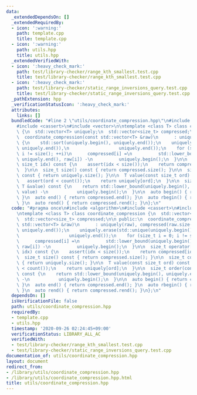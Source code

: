 ```yaml
---
data:
  _extendedDependsOn: []
  _extendedRequiredBy:
  - icon: ':warning:'
    path: template.cpp
    title: template.cpp
  - icon: ':warning:'
    path: utils.hpp
    title: utils.hpp
  _extendedVerifiedWith:
  - icon: ':heavy_check_mark:'
    path: test/library-checker/range_kth_smallest.test.cpp
    title: test/library-checker/range_kth_smallest.test.cpp
  - icon: ':heavy_check_mark:'
    path: test/library-checker/static_range_inversions_query.test.cpp
    title: test/library-checker/static_range_inversions_query.test.cpp
  _pathExtension: hpp
  _verificationStatusIcon: ':heavy_check_mark:'
  attributes:
    links: []
  bundledCode: "#line 2 \"utils/coordinate_compression.hpp\"\n#include <algorithm>\n\
    #include <cassert>\n#include <vector>\n\ntemplate <class T> class coordinate_compression\
    \ {\n  std::vector<T> uniquely;\n  std::vector<size_t> compressed;\n\n public:\n\
    \  coordinate_compression(const std::vector<T> &raw)\n      : uniquely(raw), compressed(raw.size())\
    \ {\n    std::sort(uniquely.begin(), uniquely.end());\n    uniquely.erase(std::unique(uniquely.begin(),\
    \ uniquely.end()),\n                   uniquely.end());\n    for (size_t i = 0;\
    \ i != size(); ++i)\n      compressed[i] =\n          std::lower_bound(uniquely.begin(),\
    \ uniquely.end(), raw[i]) -\n          uniquely.begin();\n  }\n\n  size_t operator[](const\
    \ size_t idx) const {\n    assert(idx < size());\n    return compressed[idx];\n\
    \  }\n\n  size_t size() const { return compressed.size(); }\n\n  size_t count()\
    \ const { return uniquely.size(); }\n\n  T value(const size_t ord) const {\n \
    \   assert(ord < count());\n    return uniquely[ord];\n  }\n\n  size_t order(const\
    \ T &value) const {\n    return std::lower_bound(uniquely.begin(), uniquely.end(),\
    \ value) -\n           uniquely.begin();\n  }\n\n  auto begin() { return compressed.begin();\
    \ }\n  auto end() { return compressed.end(); }\n  auto rbegin() { return compressed.rbegin();\
    \ }\n  auto rend() { return compressed.rend(); }\n};\n"
  code: "#pragma once\n#include <algorithm>\n#include <cassert>\n#include <vector>\n\
    \ntemplate <class T> class coordinate_compression {\n  std::vector<T> uniquely;\n\
    \  std::vector<size_t> compressed;\n\n public:\n  coordinate_compression(const\
    \ std::vector<T> &raw)\n      : uniquely(raw), compressed(raw.size()) {\n    std::sort(uniquely.begin(),\
    \ uniquely.end());\n    uniquely.erase(std::unique(uniquely.begin(), uniquely.end()),\n\
    \                   uniquely.end());\n    for (size_t i = 0; i != size(); ++i)\n\
    \      compressed[i] =\n          std::lower_bound(uniquely.begin(), uniquely.end(),\
    \ raw[i]) -\n          uniquely.begin();\n  }\n\n  size_t operator[](const size_t\
    \ idx) const {\n    assert(idx < size());\n    return compressed[idx];\n  }\n\n\
    \  size_t size() const { return compressed.size(); }\n\n  size_t count() const\
    \ { return uniquely.size(); }\n\n  T value(const size_t ord) const {\n    assert(ord\
    \ < count());\n    return uniquely[ord];\n  }\n\n  size_t order(const T &value)\
    \ const {\n    return std::lower_bound(uniquely.begin(), uniquely.end(), value)\
    \ -\n           uniquely.begin();\n  }\n\n  auto begin() { return compressed.begin();\
    \ }\n  auto end() { return compressed.end(); }\n  auto rbegin() { return compressed.rbegin();\
    \ }\n  auto rend() { return compressed.rend(); }\n};\n"
  dependsOn: []
  isVerificationFile: false
  path: utils/coordinate_compression.hpp
  requiredBy:
  - template.cpp
  - utils.hpp
  timestamp: '2020-09-26 02:24:45+09:00'
  verificationStatus: LIBRARY_ALL_AC
  verifiedWith:
  - test/library-checker/range_kth_smallest.test.cpp
  - test/library-checker/static_range_inversions_query.test.cpp
documentation_of: utils/coordinate_compression.hpp
layout: document
redirect_from:
- /library/utils/coordinate_compression.hpp
- /library/utils/coordinate_compression.hpp.html
title: utils/coordinate_compression.hpp
---
```

